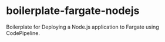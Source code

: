 # boilerplate-fargate-nodejs
Boilerplate for Deploying a Node.js application to Fargate using CodePipeline.
